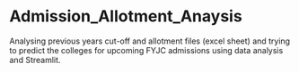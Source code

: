 # Admission_Allotment_Anaysis
Analysing previous years cut-off and allotment files (excel sheet) and trying to predict the colleges for upcoming FYJC admissions using data analysis and Streamlit.
